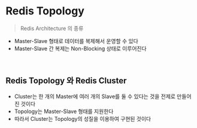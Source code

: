 # Redis Topology

> Redis Architecture 의 종류

* Master-Slave 형태로 데이터를 복제해서 운영할 수 있다
* Master-Slave 간 복제는 Non-Blocking 상태로 이루어진다

<br>

## Redis Topology 와 Redis Cluster

* Cluster는 한 개의 Master에 여러 개의 Slave를 둘 수 있다는 것을 전제로 만들어진 것이다
* Topology는 Master-Slave 형태를 지원한다
* 따라서 Cluster는 Topology의 성질을 이용하여 구현된 것이다